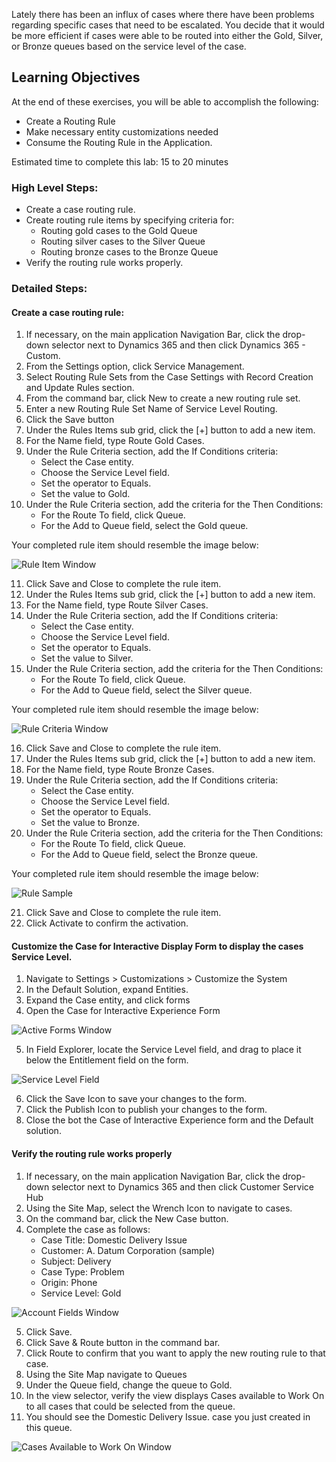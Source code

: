 Lately there has been an influx of cases where there have been problems regarding specific cases that need to be escalated. You decide that it would be more efficient if cases were able to be routed into either the Gold, Silver, or Bronze queues based on the service level of the case.

## Learning Objectives

At the end of these exercises, you will be able to accomplish the
following:

-   Create a Routing Rule
-   Make necessary entity customizations needed
-   Consume the Routing Rule in the Application.

Estimated time to complete this lab: 15 to 20 minutes

### High Level Steps:

-   Create a case routing rule.
-   Create routing rule items by specifying criteria for:
    -   Routing gold cases to the Gold Queue
    -   Routing silver cases to the Silver Queue
    -   Routing bronze cases to the Bronze Queue
-   Verify the routing rule works properly.

### Detailed Steps:

#### Create a case routing rule:

1. If necessary, on the main application Navigation Bar, click the drop-down selector next to Dynamics 365 and then click Dynamics 365 - Custom.
2. From the Settings option, click Service Management.
3. Select Routing Rule Sets from the Case Settings with Record Creation and Update Rules section.
4. From the command bar, click New to create a new routing rule set.
5. Enter a new Routing Rule Set Name of Service Level Routing.
6. Click the Save button
7.  Under the Rules Items sub grid, click the [+] button to add a new item.
8.  For the Name field, type Route Gold Cases.
9.  Under the Rule Criteria section, add the If Conditions criteria:
    -   Select the Case entity.
    -   Choose the Service Level field.
    -   Set the operator to Equals.
    -   Set the value to Gold.
10. Under the Rule Criteria section, add the criteria for the Then Conditions:
    -   For the Route To field, click Queue.
    -   For the Add to Queue field, select the Gold queue.

Your completed rule item should resemble the image below:

![Rule Item Window](../media/qu-unit7-1.png)

11. Click Save and Close to complete the rule item.
12. Under the Rules Items sub grid, click the [+] button to add a new item.
13. For the Name field, type Route Silver Cases.
14. Under the Rule Criteria section, add the If Conditions criteria:
    -   Select the Case entity.
    -   Choose the Service Level field.
    -   Set the operator to Equals.
    -   Set the value to Silver.
15. Under the Rule Criteria section, add the criteria for the Then Conditions:
    -   For the Route To field, click Queue.
    -   For the Add to Queue field, select the Silver queue.

Your completed rule item should resemble the image below:

![Rule Criteria Window](../media/qu-unit7-2.png)

16. Click Save and Close to complete the rule item.
17. Under the Rules Items sub grid, click the [+] button to add a new item.
18. For the Name field, type Route Bronze Cases. 
19. Under the Rule Criteria section, add the If Conditions criteria:
    -   Select the Case entity.
    -   Choose the Service Level field.
    -   Set the operator to Equals.
    -   Set the value to Bronze.
20. Under the Rule Criteria section, add the criteria for the Then Conditions:
    -   For the Route To field, click Queue.
    -   For the Add to Queue field, select the Bronze queue.

Your completed rule item should resemble the image below:

![Rule Sample](../media/qu-unit7-3.png)

21. Click Save and Close to complete the rule item.
22. Click Activate to confirm the activation.

#### Customize the Case for Interactive Display Form to display the cases Service Level.

1. Navigate to Settings \> Customizations \> Customize the System
2. In the Default Solution, expand Entities.
3. Expand the Case entity, and click forms
4. Open the Case for Interactive Experience Form

![Active Forms Window](../media/qu-unit7-4.png)

5. In Field Explorer, locate the Service Level field, and drag to place it below the Entitlement field on the form.

![Service Level Field](../media/qu-unit7-5.png)

6. Click the Save Icon to save your changes to the form.
7. Click the Publish Icon to publish your changes to the form.
8. Close the bot the Case of Interactive Experience form and the Default solution.

#### Verify the routing rule works properly

1.  If necessary, on the main application Navigation Bar, click the drop-down selector next to Dynamics 365 and then click Customer Service Hub
2.  Using the Site Map, select the Wrench Icon to navigate to cases.
3.  On the command bar, click the New Case button.
4.  Complete the case as follows:
    -   Case Title: Domestic Delivery Issue
    -   Customer: A. Datum Corporation (sample)
    -   Subject: Delivery
    -   Case Type: Problem
    -   Origin: Phone
    -   Service Level: Gold

![Account Fields Window](../media/qu-unit7-6.png)

5.  Click Save.
6.  Click Save & Route button in the command bar.
7.  Click Route to confirm that you want to apply the new routing rule to that case.
8.  Using the Site Map navigate to Queues
9.  Under the Queue field, change the queue to Gold.
10. In the view selector, verify the view displays Cases available to Work On to all cases that could be selected from the queue.
11. You should see the Domestic Delivery Issue. case you just created in this queue.

![Cases Available to Work On Window](../media/qu-unit7-7.png)

